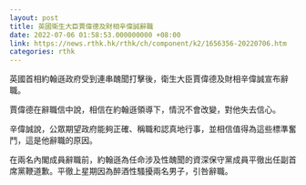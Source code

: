 ```yaml
---
layout: post
title: 英國衛生大臣賈偉德及財相辛偉誠辭職
date: 2022-07-06 01:58:53.000000000 +08:00
link: https://news.rthk.hk/rthk/ch/component/k2/1656356-20220706.htm
categories: rthk
---
```


英國首相約翰遜政府受到連串醜聞打擊後，衛生大臣賈偉德及財相辛偉誠宣布辭職。

賈偉德在辭職信中說，相信在約翰遜領導下，情況不會改變，對他失去信心。

辛偉誠說，公眾期望政府能夠正確、稱職和認真地行事，並相信值得為這些標準奮鬥，這是他辭職的原因。

在兩名內閣成員辭職前，約翰遜為任命涉及性醜聞的資深保守黨成員平徹出任副首席黨鞭道歉。平徹上星期因為醉酒性騷擾兩名男子，引咎辭職。
